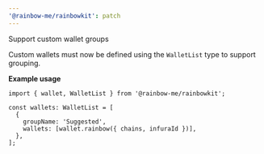```yaml
---
'@rainbow-me/rainbowkit': patch
---
```


Support custom wallet groups

Custom wallets must now be defined using the `WalletList` type to support grouping.

**Example usage**

```tsx
import { wallet, WalletList } from '@rainbow-me/rainbowkit';

const wallets: WalletList = [
  {
    groupName: 'Suggested',
    wallets: [wallet.rainbow({ chains, infuraId })],
  },
];
```
